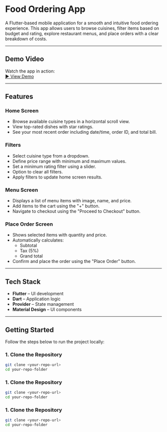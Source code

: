 # Food Ordering App

A Flutter-based mobile application for a smooth and intuitive food ordering experience. This app allows users to browse cuisines, filter items based on budget and rating, explore restaurant menus, and place orders with a clear breakdown of costs.

---

## Demo Video

Watch the app in action:  
[▶️ View Demo](https://drive.google.com/file/d/1075Do8MkqyMXkcBH02WftBy9vgBv91Zi/view?usp=sharing)

---

## Features

### Home Screen
- Browse available cuisine types in a horizontal scroll view.
- View top-rated dishes with star ratings.
- See your most recent order including date/time, order ID, and total bill.

### Filters
- Select cuisine type from a dropdown.
- Define price range with minimum and maximum values.
- Set a minimum rating filter using a slider.
- Option to clear all filters.
- Apply filters to update home screen results.

### Menu Screen
- Displays a list of menu items with image, name, and price.
- Add items to the cart using the "+" button.
- Navigate to checkout using the "Proceed to Checkout" button.

### Place Order Screen
- Shows selected items with quantity and price.
- Automatically calculates:
  - Subtotal
  - Tax (5%)
  - Grand total
- Confirm and place the order using the "Place Order" button.

---

## Tech Stack

- **Flutter** – UI development
- **Dart** – Application logic
- **Provider** – State management
- **Material Design** – UI components

---

## Getting Started

Follow the steps below to run the project locally:

### 1. Clone the Repository

```bash
git clone <your-repo-url>
cd your-repo-folder
```

### 1. Clone the Repository

```bash
git clone <your-repo-url>
cd your-repo-folder
```

### 1. Clone the Repository

```bash
git clone <your-repo-url>
cd your-repo-folder
```


